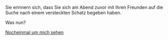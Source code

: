 Sie erinnern sich, dass Sie sich am Abend zuvor mit Ihren
Freunden auf die Suche nach einem versteckten Schatz begeben
haben.

Was nun?

[Nocheinmal um mich sehen](../alkohol.md)


